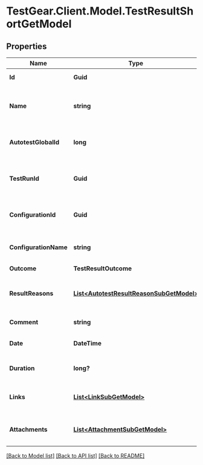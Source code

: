 # TestGear.Client.Model.TestResultShortGetModel

## Properties

Name | Type | Description | Notes
------------ | ------------- | ------------- | -------------
**Id** | **Guid** | Unique ID of test result | [optional] 
**Name** | **string** | Name of autotest represented by the test result | [optional] 
**AutotestGlobalId** | **long** | Global ID of autotest represented by test result | [optional] 
**TestRunId** | **Guid** | Unique ID of test run where test result is located | [optional] 
**ConfigurationId** | **Guid** | Unique ID of configuration which test result uses | [optional] 
**ConfigurationName** | **string** | Name of configuration which test result uses | [optional] 
**Outcome** | **TestResultOutcome** |  | [optional] 
**ResultReasons** | [**List&lt;AutotestResultReasonSubGetModel&gt;**](AutotestResultReasonSubGetModel.md) | Collection of result reasons which test result have | [optional] 
**Comment** | **string** | Comment to test result | [optional] 
**Date** | **DateTime** | Date when test result has been set | [optional] 
**Duration** | **long?** | Time which it took to run the test | [optional] 
**Links** | [**List&lt;LinkSubGetModel&gt;**](LinkSubGetModel.md) | Collection of links attached to test result | [optional] 
**Attachments** | [**List&lt;AttachmentSubGetModel&gt;**](AttachmentSubGetModel.md) | Collection of files attached to test result | [optional] 

[[Back to Model list]](../README.md#documentation-for-models) [[Back to API list]](../README.md#documentation-for-api-endpoints) [[Back to README]](../README.md)

